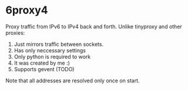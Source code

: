 6proxy4
=======

Proxy traffic from IPv6 to IPv4 back and forth.
Unlike tinyproxy and other proxies:
1. Just mirrors traffic between sockets.
1. Has only neccessary settings
1. Only python is required to work
1. It was created by me :)
1. Supports gevent (TODO)

Note that all addresses are resolved only once on start.